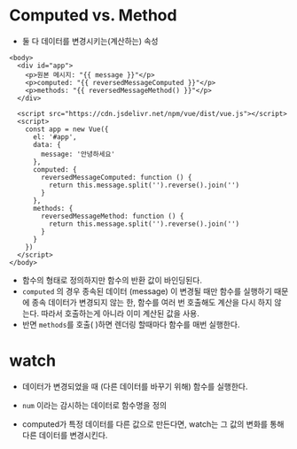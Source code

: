 # Computed vs. Method

- 둘 다 데이터를 변경시키는(계산하는) 속성

```vue
<body>
  <div id="app">
    <p>원본 메시지: "{{ message }}"</p>
    <p>computed: "{{ reversedMessageComputed }}"</p>
    <p>methods: "{{ reversedMessageMethod() }}"</p>
  </div>
  
  <script src="https://cdn.jsdelivr.net/npm/vue/dist/vue.js"></script>
  <script>
    const app = new Vue({
      el: '#app',
      data: {
        message: '안녕하세요'
      },
      computed: {
        reversedMessageComputed: function () {
          return this.message.split('').reverse().join('')
        }
      },
      methods: {
        reversedMessageMethod: function () {
          return this.message.split('').reverse().join('')
        }
      }
    })
  </script>
</body>
```

- 함수의 형태로 정의하지만 함수의 반환 값이 바인딩된다.
- `computed` 의 경우 종속된 데이터 (message) 이 변경될 때만 함수를 실행하기 때문에 종속 데이터가 변경되지 않는 한, 함수를 여러 번 호출해도 계산을 다시 하지 않는다.  따라서 호출하는게 아니라 이미 계산된 값을 사용.
- 반면 `methods`를 호출( )하면 렌더링 할때마다 함수를 매번 실행한다.

# watch

- 데이터가 변경되었을 때 (다른 데이터를 바꾸기 위해) 함수를 실행한다.

- `num` 이라는 감시하는 데이터로 함수명을 정의
- computed가 특정 데이터를 다른 값으로 만든다면, watch는 그 값의 변화를 통해 다른 데이터를 변경시킨다.

